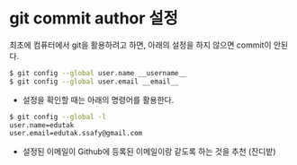 # git commit author 설정

최초에 컴퓨터에서 git을 활용하려고 하면, 아래의 설정을 하지 않으면 commit이 안된다. 

```bash
$ git config --global user.name __username__
$ git config --global user.email __email__
```

* 설정을 확인할 때는 아래의 명령어를 활용한다.

```bash
$ git config --global -l
user.name=edutak
user.email=edutak.ssafy@gmail.com
```

* 설정된 이메일이 Github에 등록된 이메일이랑 같도록 하는 것을 추천 (잔디밭)